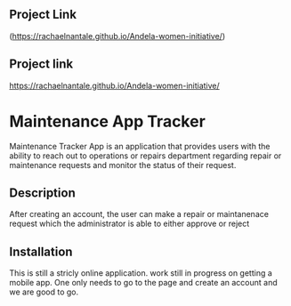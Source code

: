 ## Project Link
(https://rachaelnantale.github.io/Andela-women-initiative/)


## Project link
https://rachaelnantale.github.io/Andela-women-initiative/

Maintenance App Tracker
======================
 Maintenance Tracker App is an application that provides users with the ability to reach out to operations or repairs department regarding repair or maintenance requests and monitor the status of their request.

## Description
After creating an account, the user can make a repair or maintanenace request which the administrator is able to either approve or reject


## Installation
This is still a stricly online application. work still in progress on getting a mobile app. One only needs to go to the page and create an account and we are good to go.
